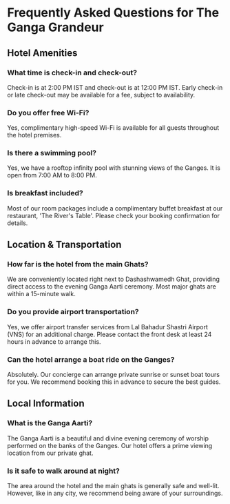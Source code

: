 # Frequently Asked Questions for The Ganga Grandeur

## Hotel Amenities

### What time is check-in and check-out?
Check-in is at 2:00 PM IST and check-out is at 12:00 PM IST. Early check-in or late check-out may be available for a fee, subject to availability.

### Do you offer free Wi-Fi?
Yes, complimentary high-speed Wi-Fi is available for all guests throughout the hotel premises.

### Is there a swimming pool?
Yes, we have a rooftop infinity pool with stunning views of the Ganges. It is open from 7:00 AM to 8:00 PM.

### Is breakfast included?
Most of our room packages include a complimentary buffet breakfast at our restaurant, 'The River's Table'. Please check your booking confirmation for details.

## Location & Transportation

### How far is the hotel from the main Ghats?
We are conveniently located right next to Dashashwamedh Ghat, providing direct access to the evening Ganga Aarti ceremony. Most major ghats are within a 15-minute walk.

### Do you provide airport transportation?
Yes, we offer airport transfer services from Lal Bahadur Shastri Airport (VNS) for an additional charge. Please contact the front desk at least 24 hours in advance to arrange this.

### Can the hotel arrange a boat ride on the Ganges?
Absolutely. Our concierge can arrange private sunrise or sunset boat tours for you. We recommend booking this in advance to secure the best guides.

## Local Information

### What is the Ganga Aarti?
The Ganga Aarti is a beautiful and divine evening ceremony of worship performed on the banks of the Ganges. Our hotel offers a prime viewing location from our private ghat.

### Is it safe to walk around at night?
The area around the hotel and the main ghats is generally safe and well-lit. However, like in any city, we recommend being aware of your surroundings.
